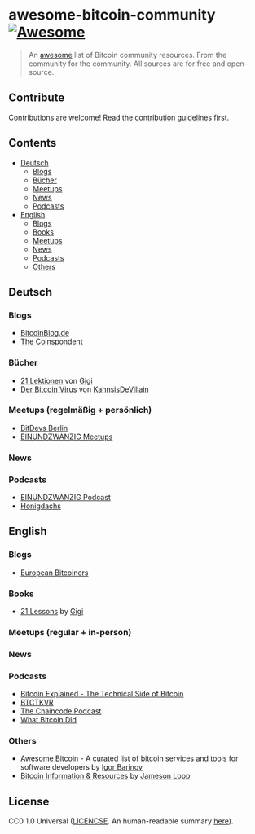 # awesome-bitcoin-community [![Awesome](https://awesome.re/badge.svg)](https://awesome.re)

> An [awesome](https://github.com/sindresorhus/awesome) list of Bitcoin community resources. From the community for the community. All sources are for free and open-source.

## Contribute

Contributions are welcome! Read the [contribution guidelines](contributing.md) first.

## Contents

- [Deutsch](#deutsch)
   - [Blogs](#blogs)
   - [Bücher](#bücher)
   - [Meetups](#meetups-regelmäßig--persönlich)
   - [News](#news)
   - [Podcasts](#podcasts)
- [English](#english)
   - [Blogs](#blogs-1)
   - [Books](#books)
   - [Meetups](#meetups-regular--in-person)
   - [News](#news-1)
   - [Podcasts](#podcasts-1)
   - [Others](#others)


## Deutsch

### Blogs

- [BitcoinBlog.de](https://bitcoinblog.de/)
- [The Coinspondent](https://coinspondent.de/)

### Bücher

- [21 Lektionen](https://github.com/21-lessons/21-lessons-book-de) von [Gigi](https://github.com/dergigi)
- [Der Bitcoin Virus](https://github.com/BitcoinBeachTravemuende/DerBitcoinVirus) von [KahnsisDeVillain](https://github.com/BitcoinBeachTravemuende/DerBitcoinVirus)

### Meetups (regelmäßig + persönlich) 

- [BitDevs Berlin](https://bitdevs.berlin/)
- [EINUNDZWANZIG Meetups](https://portal.einundzwanzig.space/de/meetup/overview?l=de)

### News

### Podcasts

- [EINUNDZWANZIG Podcast](https://einundzwanzig.space/podcast/)
- [Honigdachs](https://coinspondent.de/honigdachs-der-bitcoin-podcast-aus-leipzig/)

## English

### Blogs

- [European Bitcoiners](https://europeanbitcoiners.com/)

### Books

- [21 Lessons](https://github.com/21-lessons/21lessons-book) by [Gigi](https://github.com/dergigi)

### Meetups (regular + in-person)

### News

### Podcasts

- [Bitcoin Explained - The Technical Side of Bitcoin](https://podcasts.google.com/feed/aHR0cHM6Ly9uYWRvYnRjLmxpYnN5bi5jb20vcnNz?sa=X&ved=0CAUQrrcFahcKEwjggfPX6t3_AhUAAAAAHQAAAAAQAQ)
- [BTCTKVR](https://bitcoin-takeover.com/podcast/)
- [The Chaincode Podcast](https://podcast.chaincode.com/)
- [What Bitcoin Did](https://www.whatbitcoindid.com/podcast)

### Others

- [Awesome Bitcoin](https://github.com/igorbarinov/awesome-bitcoin) - A curated list of bitcoin services and tools for software developers by [Igor Barinov](https://github.com/igorbarinov) 
- [Bitcoin Information & Resources](https://www.lopp.net/bitcoin-information.html) by [Jameson Lopp](https://www.lopp.net)

## License

CC0 1.0 Universal ([LICENCSE](./LICENSE). An human-readable summary [here](https://creativecommons.org/publicdomain/zero/1.0/)).
